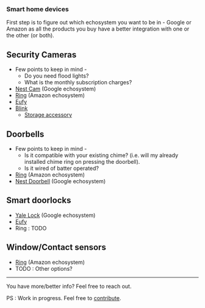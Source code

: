 ### Smart home devices
First step is to figure out which echosystem you want to be in - Google or Amazon as all the products you buy have a better integration with one or the other (or both).

## Security Cameras
* Few points to keep in mind - 
  - Do you need flood lights?
  - What is the monthly subscription charges?
* [Nest Cam](https://store.google.com/product/nest_cam_battery?hl=en-US) (Google echosystem)
* [Ring](https://trello.com/c/pOEZiZCh/1-prepay-irs-4k-in-march) (Amazon echosystem)
* [Eufy](https://us.eufylife.com/collections/security)
* [Blink](https://www.amazon.com/dp/B086DKGCFP/ref=cm_sw_r_cp_api_i_35PKS323BGGCT4AHGTJ4?_encoding=UTF8&psc=1)
  * [Storage accessory](https://www.amazon.com/dp/B084SD48DM?ref=ppx_pop_mob_ap_share)

## Doorbells
* Few points to keep in mind - 
  - Is it compatible with your existing chime? (i.e. will my already installed chime ring on pressing the doorbell).
  - Is it wired of batter operated?
* [Ring](https://ring.com/doorbell-cameras) (Amazon echosystem)
* [Nest Doorbell](https://store.google.com/product/nest_doorbell_wired?hl=en-US) (Google echosystem)

## Smart doorlocks
* [Yale Lock](https://store.google.com/us/config/nest_x_yale_lock?hl=en-US) (Google echosystem)
* [Eufy](https://us.eufylife.com/products/t8510)
* Ring : TODO

## Window/Contact sensors
* [Ring](https://ring.com/products/alarm-window-door-contact-sensor-v2) (Amazon echosystem)
* TODO : Other options?

-----------
You have more/better info? Feel free to reach out.

PS : Work in progress. Feel free to [contribute](/contributing.md).

